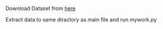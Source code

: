 Download Dataset from [here](https://www.kaggle.com/datasets/soumikrakshit/anime-faces)

Extract data to same diractory as main file and run mywork.py
